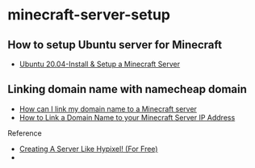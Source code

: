 # minecraft-server-setup


## How to setup Ubuntu server for Minecraft

- [Ubuntu 20.04-Install & Setup a Minecraft Server](https://www.youtube.com/watch?v=lqaaNvHBYqM)

## Linking domain name with namecheap domain

- [How can I link my domain name to a Minecraft server](https://www.namecheap.com/support/knowledgebase/article.aspx/9765/2208/how-can-i-link-my-domain-name-to-a-minecraft-server)
- [How to Link a Domain Name to your Minecraft Server IP Address](https://www.youtube.com/watch?v=PitumPvxrLA)

Reference

- [Creating A Server Like Hypixel! (For Free)](https://www.youtube.com/watch?v=WGVsD2Rs9Pg)
- 
